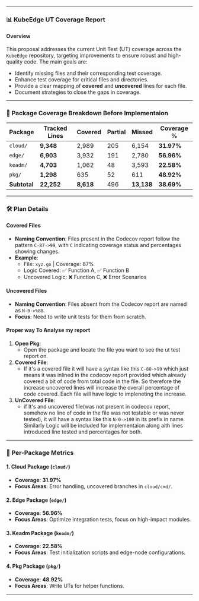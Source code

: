 
---

### 📊 **KubeEdge UT Coverage Report**

#### **Overview**
This proposal addresses the current Unit Test (UT) coverage across the `KubeEdge` repository, targeting improvements to ensure robust and high-quality code. The main goals are:
- Identify missing files and their corresponding test coverage.
- Enhance test coverage for critical files and directories.
- Provide a clear mapping of **covered** and **uncovered** lines for each file.
- Document strategies to close the gaps in coverage.

---

### 📁 **Package Coverage Breakdown Before Implementaion**

| Package | Tracked Lines | Covered | Partial | Missed | Coverage % |
|---------|---------------|---------|---------|--------|------------|
| `cloud/` | **9,348**    | 2,989   | 205     | 6,154  | **31.97%** |
| `edge/`  | **6,903**    | 3,932   | 191     | 2,780  | **56.96%** |
| `keadm/` | **4,703**    | 1,062   | 48      | 3,593  | **22.58%** |
| `pkg/`   | **1,298**    | 635     | 52      | 611    | **48.92%** |
| **Subtotal** | **22,252** | **8,618** | 496 | **13,138** | **38.69%** |

---

### 🛠️ **Plan Details**

#### **Covered Files**
- **Naming Convention**: Files present in the Codecov report follow the pattern `C-87->99`, with `C` indicating coverage status and percentages showing changes.
- **Example**:
    - File: `xyz.go` | Coverage: 87%
    - Logic Covered: ✅ Function A, ✅ Function B
    - Uncovered Logic: ❌ Function C, ❌ Error Scenarios

#### **Uncovered Files**
- **Naming Convention**: Files absent from the Codecov report are named as `N-0->%88`.
- **Focus**: Need to write unit tests for them from scratch.

#### **Proper way To Analyse my report**
1. **Open Pkg**:
    - Open the package and locate the file you want to see the ut test report on.
2. **Covered File**:
    - If it's a covered file it will have a syntax like this `C-80->99` which just means it was inlined in the codecov report provided which already covered a bit of code from total code in the file. So therefore the increase uncovered lines will increase the overall percentage of code covered. Each file will have logic to impleneting the increase.
3. **UnCovered File**:
    - if It's and uncovered file(was not present in codecov report, somehow no line of code in the file was not testable or was never tested), it will have a syntax like this `N-0->100` in its prefix in name. Similarly Logic will be included for implementaion along aith lines introduced line tested and percentages for both.

---

### 🎯 **Per-Package Metrics**

#### **1. Cloud Package (`cloud/`)**
- **Coverage**: **31.97%**
- **Focus Areas**: Error handling, uncovered branches in `cloud/cmd/`.

#### **2. Edge Package (`edge/`)**
- **Coverage**: **56.96%**
- **Focus Areas**: Optimize integration tests, focus on high-impact modules.

#### **3. Keadm Package (`keadm/`)**
- **Coverage**: **22.58%**
- **Focus Areas**: Test initialization scripts and edge-node configurations.

#### **4. Pkg Package (`pkg/`)**
- **Coverage**: **48.92%**
- **Focus Areas**: Write UTs for helper functions.

---

